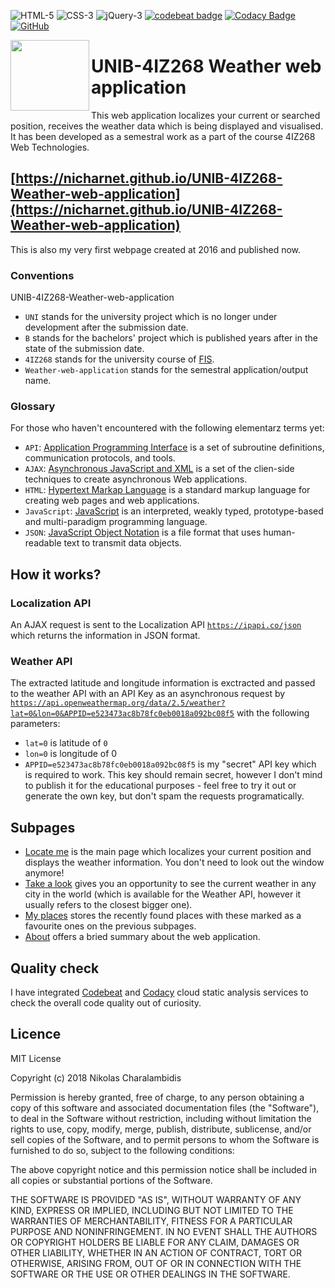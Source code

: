 ![HTML-5](https://img.shields.io/badge/HTML-5-orange.svg)
![CSS-3](https://img.shields.io/badge/CSS-3-blue.svg)
![jQuery-3](https://img.shields.io/badge/jQuery-3-blue.svg)
[![codebeat badge](https://codebeat.co/badges/a60d5166-cfc9-42b0-b886-6267f670096c)](https://codebeat.co/projects/github-com-nicharnet-unib-4iz268-weather-web-application-master)
[![Codacy Badge](https://api.codacy.com/project/badge/Grade/d6a7e87601244174a62512b9a3e7fe30)](https://www.codacy.com/app/NicharNET/UNIB-4IZ268-Weather-web-application?utm_source=github.com&amp;utm_medium=referral&amp;utm_content=NicharNET/UNIB-4IZ268-Weather-web-application&amp;utm_campaign=Badge_Grade)
[![GitHub](https://img.shields.io/github/license/mashape/apistatus.svg)](https://github.com/NicharNET/UNIB-4IZ268-Weather-web-application/blob/master/LICENSE)

<img align="left" height="113.176" width="126" top="50" src="http://i67.tinypic.com/2ly64qw.png" border="0">

# UNIB-4IZ268 Weather web application

This web application localizes your current or searched position, receives the weather data which is being displayed and visualised. It has been developed as a semestral work as a part of the course 4IZ268 Web Technologies.

## [https://nicharnet.github.io/UNIB-4IZ268-Weather-web-application](https://nicharnet.github.io/UNIB-4IZ268-Weather-web-application)

This is also my very first webpage created at 2016 and published now.

### Conventions

UNIB-4IZ268-Weather-web-application
 - `UNI` stands for the university project which is no longer under development after the submission date.
 - `B` stands for the bachelors' project which is published years after in the state of the submission date.
 - `4IZ268` stands for the university course of [FIS](https://fis.vse.cz/en/).
 - `Weather-web-application` stands for the semestral application/output name.
 
### Glossary

For those who haven't encountered with the following elementarz terms yet:
 - `API`: [Application Programming Interface](https://en.wikipedia.org/wiki/Application_programming_interface) is a set of subroutine definitions, communication protocols, and tools.
 - `AJAX`: [Asynchronous JavaScript and XML](https://en.wikipedia.org/wiki/Ajax_(programming)) is a set of the clien-side techniques to create asynchronous Web applications.
 - `HTML`: [Hypertext Markap Language](https://en.wikipedia.org/wiki/HTML) is a standard markup language for creating web pages and web applications.
 - `JavaScript`: [JavaScript](https://en.wikipedia.org/wiki/JavaScript) is an interpreted, weakly typed, prototype-based and multi-paradigm programming language.
 - `JSON`: [JavaScript Object Notation](https://en.wikipedia.org/wiki/JSON) is a file format that uses human-readable text to transmit data objects.

## How it works?

### Localization API
An AJAX request is sent to the Localization API [`https://ipapi.co/json`](https://ipapi.co/json) which returns the information in JSON format. 

### Weather API 
The extracted latitude and longitude information is exctracted and passed to the weather API with an API Key as an asynchronous request by [`https://api.openweathermap.org/data/2.5/weather?lat=0&lon=0&APPID=e523473ac8b78fc0eb0018a092bc08f5`](https://api.openweathermap.org/data/2.5/weather?lat=0&lon=0&APPID=e523473ac8b78fc0eb0018a092bc08f5) with the following parameters:

 - `lat=0` is latitude of `0`
 - `lon=0` is longitude of 0 
 - `APPID=e523473ac8b78fc0eb0018a092bc08f5` is my "secret" API key which is required to work. This key should remain secret, however I don't mind to publish it for the educational purposes - feel free to try it out or generate the own key, but don't spam the requests programatically.

## Subpages 
- [Locate me](https://nicharnet.github.io/UNIB-4IZ268-Weather-web-application/index.html) is the main page which localizes your current position and displays the weather information. You don't need to look out the window anymore!
- [Take a look](https://nicharnet.github.io/UNIB-4IZ268-Weather-web-application/take-a-look.html) gives you an opportunity to see the current weather in any city in the world (which is available for the Weather API, however it usually refers to the closest bigger one).
- [My places](https://nicharnet.github.io/UNIB-4IZ268-Weather-web-application/my-places.html) stores the recently found places with these marked as a favourite ones on the previous subpages.
- [About](https://nicharnet.github.io/UNIB-4IZ268-Weather-web-application/about.html) offers a bried summary about the web application.

## Quality check

I have integrated [Codebeat](https://codebeat.co) and [Codacy](https://www.codacy.com) cloud static analysis services to check the overall code quality out of curiosity. 

## Licence

MIT License

Copyright (c) 2018 Nikolas Charalambidis

Permission is hereby granted, free of charge, to any person obtaining a copy
of this software and associated documentation files (the "Software"), to deal
in the Software without restriction, including without limitation the rights
to use, copy, modify, merge, publish, distribute, sublicense, and/or sell
copies of the Software, and to permit persons to whom the Software is
furnished to do so, subject to the following conditions:

The above copyright notice and this permission notice shall be included in all
copies or substantial portions of the Software.

THE SOFTWARE IS PROVIDED "AS IS", WITHOUT WARRANTY OF ANY KIND, EXPRESS OR
IMPLIED, INCLUDING BUT NOT LIMITED TO THE WARRANTIES OF MERCHANTABILITY,
FITNESS FOR A PARTICULAR PURPOSE AND NONINFRINGEMENT. IN NO EVENT SHALL THE
AUTHORS OR COPYRIGHT HOLDERS BE LIABLE FOR ANY CLAIM, DAMAGES OR OTHER
LIABILITY, WHETHER IN AN ACTION OF CONTRACT, TORT OR OTHERWISE, ARISING FROM,
OUT OF OR IN CONNECTION WITH THE SOFTWARE OR THE USE OR OTHER DEALINGS IN THE
SOFTWARE.

